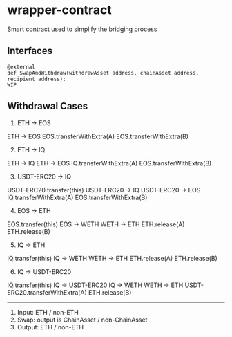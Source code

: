 # wrapper-contract
Smart contract used to simplify the bridging process

## Interfaces
```
@external
def SwapAndWithdraw(withdrawAsset address, chainAsset address, recipient address):
WIP

```


## Withdrawal Cases

1. ETH -> EOS

ETH -> EOS
EOS.transferWithExtra(A)
EOS.transferWithExtra(B)

2. ETH -> IQ

ETH -> IQ
ETH -> EOS
IQ.transferWithExtra(A)
EOS.transferWithExtra(B)

3. USDT-ERC20 -> IQ

USDT-ERC20.transfer(this)
USDT-ERC20 -> IQ
USDT-ERC20 -> EOS
IQ.transferWithExtra(A)
EOS.transferWithExtra(B)


4. EOS -> ETH

EOS.transfer(this)
EOS -> WETH
WETH -> ETH
ETH.release(A)
ETH.release(B)

5. IQ -> ETH

IQ.transfer(this)
IQ -> WETH
WETH -> ETH
ETH.release(A)
ETH.release(B)

6. IQ -> USDT-ERC20

IQ.transfer(this)
IQ -> USDT-ERC20
IQ -> WETH
WETH -> ETH
USDT-ERC20.transferWithExtra(A)
ETH.release(B)

---

1. Input: ETH / non-ETH
2. Swap: output is ChainAsset / non-ChainAsset
3. Output: ETH / non-ETH


## 